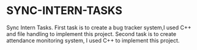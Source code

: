# SYNC-INTERN-TASKS
Sync Intern Tasks.
First task is to create a bug tracker system,I used C++ and file handling to implement this project.
Second task is to create attendance monitoring system, I used C++ to implement this project.
